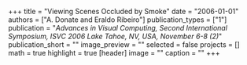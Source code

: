 +++
title = "Viewing Scenes Occluded by Smoke"
date = "2006-01-01"
authors = ["A. Donate and Eraldo Ribeiro"]
publication_types = ["1"]
publication = "_Advances in Visual Computing, Second International Symposium, ISVC 2006 Lake Tahoe, NV, USA, November 6-8 (2)_"
publication_short = ""
image_preview = ""
selected = false
projects = []
math = true
highlight = true
[header]
image = ""
caption = ""
+++

